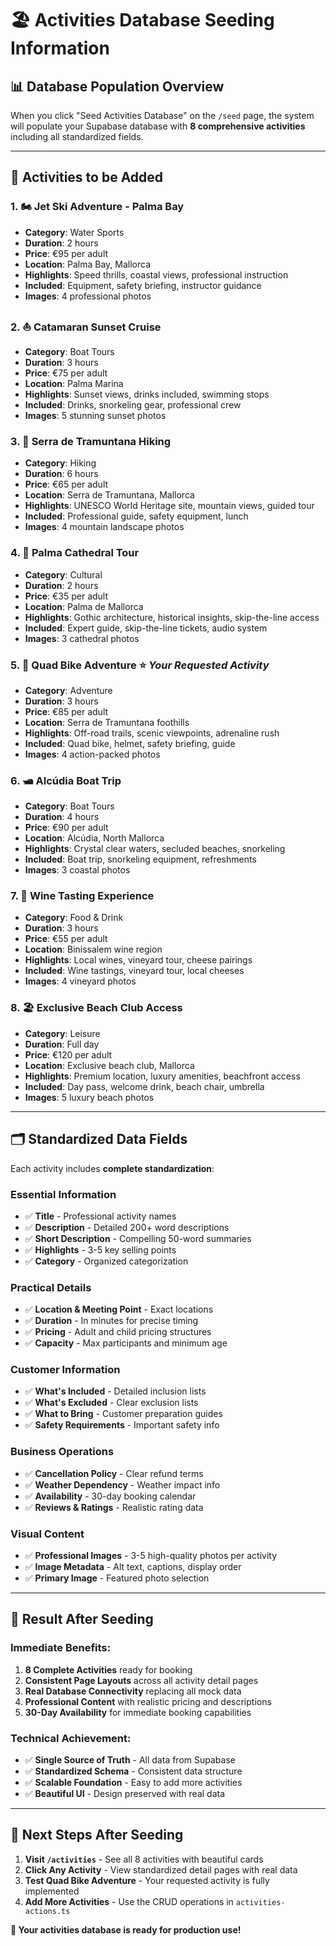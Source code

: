 # 🏖️ Activities Database Seeding Information

## 📊 **Database Population Overview**

When you click "Seed Activities Database" on the `/seed` page, the system will populate your Supabase database with **8 comprehensive activities** including all standardized fields.

---

## 🎯 **Activities to be Added**

### **1. 🏍️ Jet Ski Adventure - Palma Bay**
- **Category**: Water Sports
- **Duration**: 2 hours
- **Price**: €95 per adult
- **Location**: Palma Bay, Mallorca
- **Highlights**: Speed thrills, coastal views, professional instruction
- **Included**: Equipment, safety briefing, instructor guidance
- **Images**: 4 professional photos

### **2. ⛵ Catamaran Sunset Cruise**
- **Category**: Boat Tours  
- **Duration**: 3 hours
- **Price**: €75 per adult
- **Location**: Palma Marina
- **Highlights**: Sunset views, drinks included, swimming stops
- **Included**: Drinks, snorkeling gear, professional crew
- **Images**: 5 stunning sunset photos

### **3. 🥾 Serra de Tramuntana Hiking**
- **Category**: Hiking
- **Duration**: 6 hours
- **Price**: €65 per adult
- **Location**: Serra de Tramuntana, Mallorca
- **Highlights**: UNESCO World Heritage site, mountain views, guided tour
- **Included**: Professional guide, safety equipment, lunch
- **Images**: 4 mountain landscape photos

### **4. 🏰 Palma Cathedral Tour**
- **Category**: Cultural
- **Duration**: 2 hours
- **Price**: €35 per adult
- **Location**: Palma de Mallorca
- **Highlights**: Gothic architecture, historical insights, skip-the-line access
- **Included**: Expert guide, skip-the-line tickets, audio system
- **Images**: 3 cathedral photos

### **5. 🚙 Quad Bike Adventure** ⭐ *Your Requested Activity*
- **Category**: Adventure
- **Duration**: 3 hours
- **Price**: €85 per adult
- **Location**: Serra de Tramuntana foothills
- **Highlights**: Off-road trails, scenic viewpoints, adrenaline rush
- **Included**: Quad bike, helmet, safety briefing, guide
- **Images**: 4 action-packed photos

### **6. 🛥️ Alcúdia Boat Trip**
- **Category**: Boat Tours
- **Duration**: 4 hours
- **Price**: €90 per adult
- **Location**: Alcúdia, North Mallorca
- **Highlights**: Crystal clear waters, secluded beaches, snorkeling
- **Included**: Boat trip, snorkeling equipment, refreshments
- **Images**: 3 coastal photos

### **7. 🍷 Wine Tasting Experience**
- **Category**: Food & Drink
- **Duration**: 3 hours
- **Price**: €55 per adult
- **Location**: Binissalem wine region
- **Highlights**: Local wines, vineyard tour, cheese pairings
- **Included**: Wine tastings, vineyard tour, local cheeses
- **Images**: 4 vineyard photos

### **8. 🏖️ Exclusive Beach Club Access**
- **Category**: Leisure
- **Duration**: Full day
- **Price**: €120 per adult
- **Location**: Exclusive beach club, Mallorca
- **Highlights**: Premium location, luxury amenities, beachfront access
- **Included**: Day pass, welcome drink, beach chair, umbrella
- **Images**: 5 luxury beach photos

---

## 🗂️ **Standardized Data Fields**

Each activity includes **complete standardization**:

### **Essential Information**
- ✅ **Title** - Professional activity names
- ✅ **Description** - Detailed 200+ word descriptions
- ✅ **Short Description** - Compelling 50-word summaries
- ✅ **Highlights** - 3-5 key selling points
- ✅ **Category** - Organized categorization

### **Practical Details**
- ✅ **Location & Meeting Point** - Exact locations
- ✅ **Duration** - In minutes for precise timing
- ✅ **Pricing** - Adult and child pricing structures
- ✅ **Capacity** - Max participants and minimum age

### **Customer Information**
- ✅ **What's Included** - Detailed inclusion lists
- ✅ **What's Excluded** - Clear exclusion lists  
- ✅ **What to Bring** - Customer preparation guides
- ✅ **Safety Requirements** - Important safety info

### **Business Operations**
- ✅ **Cancellation Policy** - Clear refund terms
- ✅ **Weather Dependency** - Weather impact info
- ✅ **Availability** - 30-day booking calendar
- ✅ **Reviews & Ratings** - Realistic rating data

### **Visual Content**
- ✅ **Professional Images** - 3-5 high-quality photos per activity
- ✅ **Image Metadata** - Alt text, captions, display order
- ✅ **Primary Image** - Featured photo selection

---

## 🎯 **Result After Seeding**

### **Immediate Benefits:**
1. **8 Complete Activities** ready for booking
2. **Consistent Page Layouts** across all activity detail pages
3. **Real Database Connectivity** replacing all mock data
4. **Professional Content** with realistic pricing and descriptions
5. **30-Day Availability** for immediate booking capabilities

### **Technical Achievement:**
- ✅ **Single Source of Truth** - All data from Supabase
- ✅ **Standardized Schema** - Consistent data structure
- ✅ **Scalable Foundation** - Easy to add more activities
- ✅ **Beautiful UI** - Design preserved with real data

---

## 🚀 **Next Steps After Seeding**

1. **Visit `/activities`** - See all 8 activities with beautiful cards
2. **Click Any Activity** - View standardized detail pages with real data
3. **Test Quad Bike Adventure** - Your requested activity is fully implemented
4. **Add More Activities** - Use the CRUD operations in `activities-actions.ts`

**🎉 Your activities database is ready for production use!** 